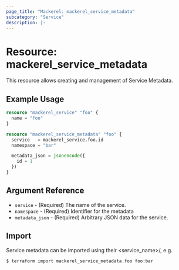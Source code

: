 ```yaml
---
page_title: "Mackerel: mackerel_service_metadata"
subcategory: "Service"
description: |-
---
```


# Resource: mackerel_service_metadata

This resource allows creating and management of Service Metadata.

## Example Usage
```terraform
resource "mackerel_service" "foo" {
  name = "foo"
}

resource "mackerel_service_metadata" "foo" {
  service   = mackerel_service.foo.id
  namespace = "bar"

  metadata_json = jsonencode({
    id = 1
  })
}
```

## Argument Reference

* `service` - (Required) The name of the service.
* `namespace` - (Required) Identifier for the metadata
* `metadata_json` - (Required) Arbitrary JSON data for the service.

## Import

Service metadata can be imported using their <service_name>/<namespace>, e.g.

```
$ terraform import mackerel_service_metadata.foo foo:bar
```